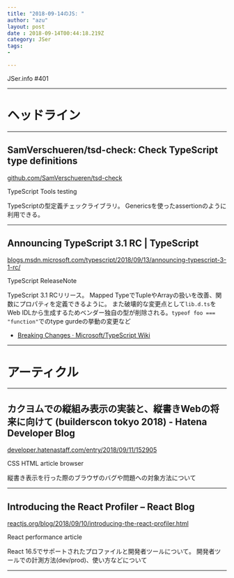 ```yaml
---
title: "2018-09-14のJS: "
author: "azu"
layout: post
date : 2018-09-14T00:44:18.219Z
category: JSer
tags:
-

---
```


JSer.info #401

----

<h1 class="site-genre">ヘッドライン</h1>

----

## SamVerschueren/tsd-check: Check TypeScript type definitions
[github.com/SamVerschueren/tsd-check](https://github.com/SamVerschueren/tsd-check "SamVerschueren/tsd-check: Check TypeScript type definitions")
<p class="jser-tags jser-tag-icon"><span class="jser-tag">TypeScript</span> <span class="jser-tag">Tools</span> <span class="jser-tag">testing</span></p>

TypeScriptの型定義チェックライブラリ。
Genericsを使ったassertionのように利用できる。


----

## Announcing TypeScript 3.1 RC | TypeScript
[blogs.msdn.microsoft.com/typescript/2018/09/13/announcing-typescript-3-1-rc/](https://blogs.msdn.microsoft.com/typescript/2018/09/13/announcing-typescript-3-1-rc/ "Announcing TypeScript 3.1 RC | TypeScript")
<p class="jser-tags jser-tag-icon"><span class="jser-tag">TypeScript</span> <span class="jser-tag">ReleaseNote</span></p>

TypeScript 3.1 RCリリース。
Mapped TypeでTupleやArrayの扱いを改善、関数にプロパティを定義できるように。
また破壊的な変更点として`lib.d.ts`をWeb IDLから生成するためベンダー独自の型が削除される。`typeof foo === "function"`でのtype gurdeの挙動の変更など

- [Breaking Changes · Microsoft/TypeScript Wiki](https://github.com/Microsoft/TypeScript/wiki/Breaking-Changes "Breaking Changes · Microsoft/TypeScript Wiki")

----
<h1 class="site-genre">アーティクル</h1>

----

## カクヨムでの縦組み表示の実装と、縦書きWebの将来に向けて (builderscon tokyo 2018) - Hatena Developer Blog
[developer.hatenastaff.com/entry/2018/09/11/152905](http://developer.hatenastaff.com/entry/2018/09/11/152905 "カクヨムでの縦組み表示の実装と、縦書きWebの将来に向けて (builderscon tokyo 2018) - Hatena Developer Blog")
<p class="jser-tags jser-tag-icon"><span class="jser-tag">CSS</span> <span class="jser-tag">HTML</span> <span class="jser-tag">article</span> <span class="jser-tag">browser</span></p>

縦書き表示を行った際のブラウザのバグや問題への対象方法について


----

## Introducing the React Profiler – React Blog
[reactjs.org/blog/2018/09/10/introducing-the-react-profiler.html](https://reactjs.org/blog/2018/09/10/introducing-the-react-profiler.html "Introducing the React Profiler – React Blog")
<p class="jser-tags jser-tag-icon"><span class="jser-tag">React</span> <span class="jser-tag">performance</span> <span class="jser-tag">article</span></p>

React 16.5でサポートされたプロファイルと開発者ツールについて。
開発者ツールでの計測方法(dev/prod)、使い方などについて


----
